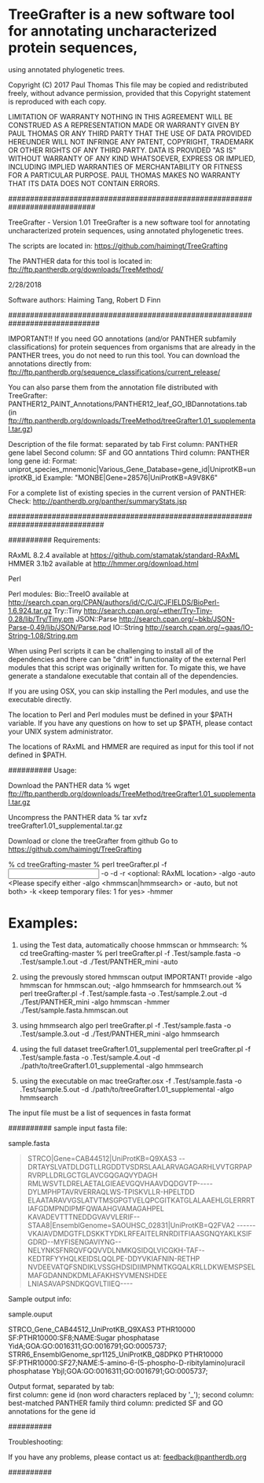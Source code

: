 # TreeGrafter is a new software tool for annotating uncharacterized protein sequences,
 using annotated phylogenetic trees.
 
Copyright (C) 2017 Paul Thomas
This file may be copied and redistributed freely, without advance permission,
provided that this Copyright statement is reproduced with each copy. 

LIMITATION OF WARRANTY
NOTHING IN THIS AGREEMENT WILL BE CONSTRUED AS A REPRESENTATION MADE OR
WARRANTY GIVEN BY PAUL THOMAS OR ANY THIRD PARTY THAT THE USE OF
DATA PROVIDED HEREUNDER WILL NOT INFRINGE ANY PATENT, COPYRIGHT, TRADEMARK
OR OTHER RIGHTS OF ANY THIRD PARTY. DATA IS PROVIDED "AS IS" WITHOUT
WARRANTY OF ANY KIND WHATSOEVER, EXPRESS OR IMPLIED, INCLUDING IMPLIED
WARRANTIES OF MERCHANTABILITY OR FITNESS FOR A PARTICULAR PURPOSE. PAUL
THOMAS MAKES NO WARRANTY THAT ITS DATA DOES NOT CONTAIN ERRORS.

############################################################################

TreeGrafter - Version 1.01
TreeGrafter is a new software tool for annotating uncharacterized protein sequences,
 using annotated phylogenetic trees.

The scripts are located in:
https://github.com/haimingt/TreeGrafting

The PANTHER data for this tool is located in:
ftp://ftp.pantherdb.org/downloads/TreeMethod/

2/28/2018

Software authors: Haiming Tang, Robert D Finn

#############################################################################

IMPORTANT!!
If you need GO annotations (and/or PANTHER subfamily classifications) for protein sequences from organisms that are already in the PANTHER trees, you do not need to run this tool.  You can download the annotations directly from:
ftp://ftp.pantherdb.org/sequence_classifications/current_release/

You can also parse them from the annotation file distributed with TreeGrafter:
PANTHER12_PAINT_Annotations/PANTHER12_leaf_GO_IBDannotations.tab (in ftp://ftp.pantherdb.org/downloads/TreeMethod/treeGrafter1.01_supplemental.tar.gz) 

Description of the file format: separated by tab 
First column: PANTHER gene label
Second column:  SF and GO anntations
Third column: PANTHER long gene id: 
Format: uniprot_species_mnemonic|Various_Gene_Database=gene_id|UniprotKB=uniprotKB_id
Example: "MONBE|Gene=28576|UniProtKB=A9V8K6"

For a complete list of existing species in the current version of PANTHER:
Check: http://pantherdb.org/panther/summaryStats.jsp

##############################################################################

##########
Requirements:

RAxML 8.2.4  available at https://github.com/stamatak/standard-RAxML	
HMMER 3.1b2  available at http://hmmer.org/download.html

Perl

Perl modules: 
     Bio::TreeIO  available at http://search.cpan.org/CPAN/authors/id/C/CJ/CJFIELDS/BioPerl-1.6.924.tar.gz
     Try::Tiny  http://search.cpan.org/~ether/Try-Tiny-0.28/lib/Try/Tiny.pm
     JSON::Parse http://search.cpan.org/~bkb/JSON-Parse-0.49/lib/JSON/Parse.pod
     IO::String http://search.cpan.org/~gaas/IO-String-1.08/String.pm


When using Perl scripts it can be challenging to install all of the dependencies and there
can be "drift" in functionality of the external Perl modules that this script was
originally written for. To migate this, we have generate a standalone executable
that contain all of the dependencies. 

If you are using OSX, you can skip installing the Perl modules, and use the executable 
directly.


The location to  Perl and Perl modules must be defined in your $PATH variable.  If you have
 any questions on how to set up $PATH, please contact your UNIX system administrator.

The locations of RAxML and HMMER  are required as input for this tool if not defined in $PATH.

##########
Usage:

Download the PANTHER data 
% wget  ftp://ftp.pantherdb.org/downloads/TreeMethod/treeGrafter1.01_supplemental.tar.gz

Uncompress the PANTHER data
% tar xvfz treeGrafter1.01_supplemental.tar.gz

Download or clone the treeGrafter from github
Go to https://github.com/haimingt/TreeGrafting

% cd treeGrafting-master
% perl treeGrafter.pl -f <input fasta file> -o <output file> -d <directory path to treeGrafter1.01_supplemental> -r <optional: RAxML location> -algo <hmmsearch or hmmscan> -auto <Please specify either -algo <hmmscan|hmmsearch> or -auto, but not both> -k <keep temporary files: 1 for yes> -hmmer <for previously stored output of hmmscan or hmmsearch>

# Examples:
1. using the Test data, automatically choose hmmscan or hmmsearch:
% cd treeGrafting-master
% perl treeGrafter.pl -f .Test/sample.fasta -o .Test/sample.1.out -d ./Test/PANTHER_mini -auto

2. using the prevously stored hmmscan output
IMPORTANT! provide -algo hmmscan for hmmscan.out; -algo hmmsearch for hmmsearch.out
% perl treeGrafter.pl -f .Test/sample.fasta -o .Test/sample.2.out -d ./Test/PANTHER_mini -algo hmmscan -hmmer ./Test/sample.fasta.hmmscan.out

3. using hmmsearch algo
perl treeGrafter.pl -f .Test/sample.fasta -o .Test/sample.3.out -d ./Test/PANTHER_mini -algo hmmsearch

4. using the full dataset treeGrafter1.01_supplemental
perl treeGrafter.pl -f .Test/sample.fasta -o .Test/sample.4.out -d ./path/to/treeGrafter1.01_supplemental -algo hmmsearch

5. using the executable on mac
treeGrafter.osx -f .Test/sample.fasta -o .Test/sample.5.out -d ./path/to/treeGrafter1.01_supplemental -algo hmmsearch

The input file must be a list of sequences in fasta format

##########
sample input fasta file:

sample.fasta

>STRCO|Gene=CAB44512|UniProtKB=Q9XAS3
--DRTAYSLVATDLDGTLLRGDDTVSDRSLAALARVAGAGARHLVVTGRPAPRVRPLLDRLGCTGLAVCGQGAQVYDAGH
RMLWSVTLDRELAETALGIEAEVGQVHAAVDQDGVTP-----DYLMPHPTAVRVERRAQLWS-TPISKVLLR-HPELTDD
ELAATARAVVGSLATVTMSGPGTVELQPCGITKATGLALAAEHLGLERRRTIAFGDMPNDIPMFQWAAHGVAMAGAHPEL
KAVADEVTTTNEDDGVAVVLERIF--
>STAA8|EnsemblGenome=SAOUHSC_02831|UniProtKB=Q2FVA2
------VKAIAVDMDGTFLDSKKTYDKLRFEAITELRNRDITFIAASGNQYAKLKSIFGDRD--MYFISENGAVIYNG--
NELYNKSFNRQVFQQVVDLNMKQSIDQLVICGKH-TAF--KEDTRFYYHQLKEIDSLQQLPE-DDYVKIAFNIN-RETHP
NVDEEVATQFSNDIKLVSSGHDSIDIIMPNMTKGQALKRLLDKWEMSPSELMAFGDANNDKDMLAFAKHSYVMENSHDEE
LNIASAVAPSNDKQGVLTIIEQ----

Sample output info:

sample.ouput

STRCO_Gene_CAB44512_UniProtKB_Q9XAS3	PTHR10000	SF:PTHR10000:SF8;NAME:Sugar phosphatase YidA;GOA:GO:0016311;GO:0016791;GO:0005737;
STRR6_EnsemblGenome_spr1125_UniProtKB_Q8DPK0		PTHR10000		    SF:PTHR10000:SF27;NAME:5-amino-6-(5-phospho-D-ribitylamino)uracil phosphatase YbjI;GOA:GO:0016311;GO:0016791;GO:0005737;


Output format, separated by tab:  
first column: gene id (non word characters replaced by '_');
second column:  best-matched PANTHER family 
third column: predicted SF and GO annotations for the gene id

##########

Troubleshooting:

If you have any problems, please contact us at: feedback@pantherdb.org

##########





